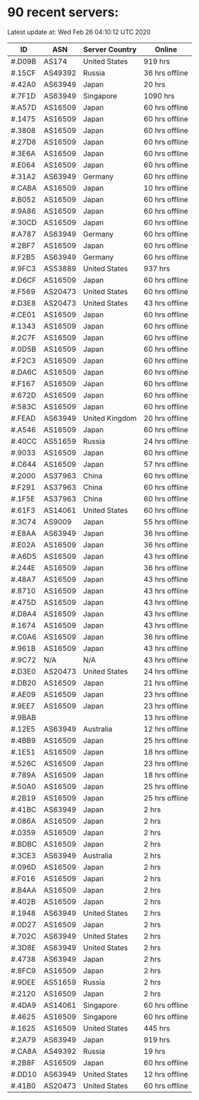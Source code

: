 # 90 recent servers:

Latest update at: Wed Feb 26 04:10:12 UTC 2020

| ID | ASN | Server Country | Online |
| -- | --- | -------------- | ------ |
| #.D09B | AS174 | United States | 919 hrs |
| #.15CF | AS49392 | Russia | 36 hrs offline |
| #.42A0 | AS63949 | Japan | 20 hrs |
| #.7F1D | AS63949 | Singapore | 1090 hrs |
| #.A57D | AS16509 | Japan | 60 hrs offline |
| #.1475 | AS16509 | Japan | 60 hrs offline |
| #.3808 | AS16509 | Japan | 60 hrs offline |
| #.27D8 | AS16509 | Japan | 60 hrs offline |
| #.3E6A | AS16509 | Japan | 60 hrs offline |
| #.E064 | AS16509 | Japan | 60 hrs offline |
| #.31A2 | AS63949 | Germany | 60 hrs offline |
| #.CABA | AS16509 | Japan | 10 hrs offline |
| #.B052 | AS16509 | Japan | 60 hrs offline |
| #.9A86 | AS16509 | Japan | 60 hrs offline |
| #.30CD | AS16509 | Japan | 60 hrs offline |
| #.A787 | AS63949 | Germany | 60 hrs offline |
| #.2BF7 | AS16509 | Japan | 60 hrs offline |
| #.F2B5 | AS63949 | Germany | 60 hrs offline |
| #.9FC3 | AS53889 | United States | 937 hrs |
| #.D6CF | AS16509 | Japan | 60 hrs offline |
| #.F569 | AS20473 | United States | 60 hrs offline |
| #.D3E8 | AS20473 | United States | 43 hrs offline |
| #.CE01 | AS16509 | Japan | 60 hrs offline |
| #.1343 | AS16509 | Japan | 60 hrs offline |
| #.2C7F | AS16509 | Japan | 60 hrs offline |
| #.0D5B | AS16509 | Japan | 60 hrs offline |
| #.F2C3 | AS16509 | Japan | 60 hrs offline |
| #.DA6C | AS16509 | Japan | 60 hrs offline |
| #.F167 | AS16509 | Japan | 60 hrs offline |
| #.672D | AS16509 | Japan | 60 hrs offline |
| #.583C | AS16509 | Japan | 60 hrs offline |
| #.FEAD | AS63949 | United Kingdom | 20 hrs offline |
| #.A546 | AS16509 | Japan | 60 hrs offline |
| #.40CC | AS51659 | Russia | 24 hrs offline |
| #.9033 | AS16509 | Japan | 60 hrs offline |
| #.C644 | AS16509 | Japan | 57 hrs offline |
| #.2000 | AS37963 | China | 60 hrs offline |
| #.F291 | AS37963 | China | 60 hrs offline |
| #.1F5E | AS37963 | China | 60 hrs offline |
| #.61F3 | AS14061 | United States | 60 hrs offline |
| #.3C74 | AS9009 | Japan | 55 hrs offline |
| #.E8AA | AS63949 | Japan | 36 hrs offline |
| #.E02A | AS16509 | Japan | 36 hrs offline |
| #.A6D5 | AS16509 | Japan | 43 hrs offline |
| #.244E | AS16509 | Japan | 36 hrs offline |
| #.48A7 | AS16509 | Japan | 43 hrs offline |
| #.8710 | AS16509 | Japan | 43 hrs offline |
| #.475D | AS16509 | Japan | 43 hrs offline |
| #.D8A4 | AS16509 | Japan | 43 hrs offline |
| #.1674 | AS16509 | Japan | 43 hrs offline |
| #.C0A6 | AS16509 | Japan | 36 hrs offline |
| #.961B | AS16509 | Japan | 43 hrs offline |
| #.9C72 | N/A | N/A | 43 hrs offline |
| #.D3E0 | AS20473 | United States | 24 hrs offline |
| #.DB20 | AS16509 | Japan | 21 hrs offline |
| #.AE09 | AS16509 | Japan | 23 hrs offline |
| #.9EE7 | AS16509 | Japan | 23 hrs offline |
| #.9BAB |  |  | 13 hrs offline |
| #.12E5 | AS63949 | Australia | 12 hrs offline |
| #.4BB9 | AS16509 | Japan | 25 hrs offline |
| #.1E51 | AS16509 | Japan | 18 hrs offline |
| #.526C | AS16509 | Japan | 23 hrs offline |
| #.789A | AS16509 | Japan | 18 hrs offline |
| #.50A0 | AS16509 | Japan | 25 hrs offline |
| #.2B19 | AS16509 | Japan | 25 hrs offline |
| #.41BC | AS63949 | Japan | 2 hrs |
| #.086A | AS16509 | Japan | 2 hrs |
| #.0359 | AS16509 | Japan | 2 hrs |
| #.BDBC | AS16509 | Japan | 2 hrs |
| #.3CE3 | AS63949 | Australia | 2 hrs |
| #.096D | AS16509 | Japan | 2 hrs |
| #.F016 | AS16509 | Japan | 2 hrs |
| #.B4AA | AS16509 | Japan | 2 hrs |
| #.402B | AS16509 | Japan | 2 hrs |
| #.1948 | AS63949 | United States | 2 hrs |
| #.0D27 | AS16509 | Japan | 2 hrs |
| #.702C | AS63949 | United States | 2 hrs |
| #.3D8E | AS63949 | United States | 2 hrs |
| #.4738 | AS63949 | Japan | 2 hrs |
| #.8FC9 | AS16509 | Japan | 2 hrs |
| #.9DEE | AS51659 | Russia | 2 hrs |
| #.2120 | AS16509 | Japan | 2 hrs |
| #.4DA9 | AS14061 | Singapore | 60 hrs offline |
| #.4625 | AS16509 | Singapore | 60 hrs offline |
| #.1625 | AS16509 | United States | 445 hrs |
| #.2A79 | AS63949 | Japan | 919 hrs |
| #.CA8A | AS49392 | Russia | 19 hrs |
| #.2B8F | AS16509 | Japan | 60 hrs offline |
| #.DD10 | AS63949 | United States | 12 hrs offline |
| #.41B0 | AS20473 | United States | 60 hrs offline |

